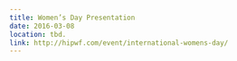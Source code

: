 ```yaml
---
title: Women’s Day Presentation
date: 2016-03-08
location: tbd.
link: http://hipwf.com/event/international-womens-day/
---
```

